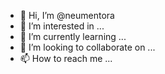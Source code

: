 - 👋 Hi, I’m @neumentora
- 👀 I’m interested in ...
- 🌱 I’m currently learning ...
- 💞️ I’m looking to collaborate on ...
- 📫 How to reach me ...

<!---
neumentora/neumentora is a ✨ special ✨ repository because its `README.md` (this file) appears on your GitHub profile.
You can click the Preview link to take a look at your changes.
--->
